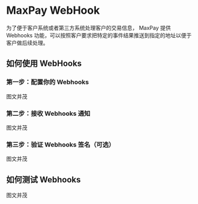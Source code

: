 # MaxPay WebHook
   为了便于客户系统或者第三方系统处理客户的交易信息， MaxPay 提供 Webhooks 功能，可以按照客户要求把特定的事件结果推送到指定的地址以便于客户做后续处理。
 
## 如何使用 WebHooks

### 第一步：配置你的 Webhooks
图文并茂

### 第二步：接收 Webhooks 通知
图文并茂
### 第三步：验证 Webhooks 签名（可选）
图文并茂
## 如何测试 Webhooks
图文并茂

